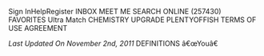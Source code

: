Sign InHelpRegister INBOX MEET ME SEARCH ONLINE (257430) FAVORITES Ultra Match CHEMISTRY UPGRADE PLENTYOFFISH TERMS OF USE AGREEMENT

_Last Updated On November 2nd, 2011_ DEFINITIONS â€œYouâ€